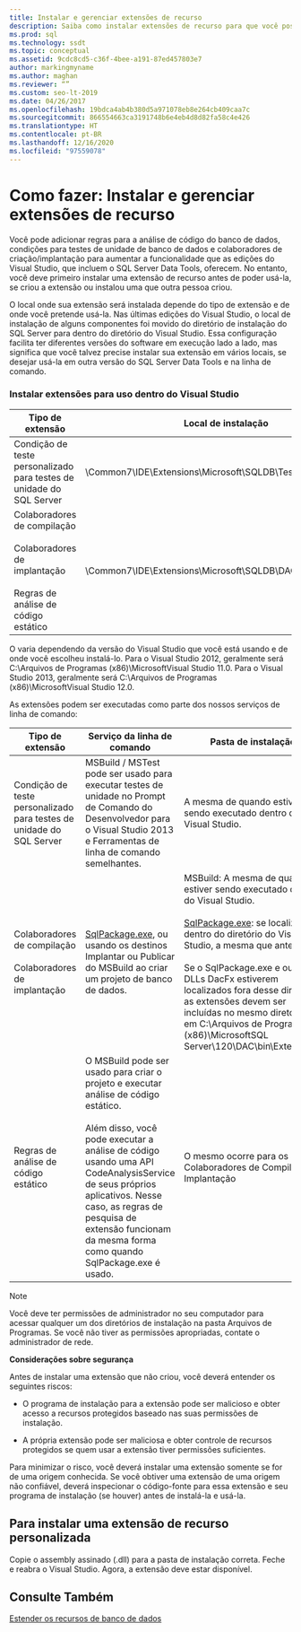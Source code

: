 ```yaml
---
title: Instalar e gerenciar extensões de recurso
description: Saiba como instalar extensões de recurso para que você possa aumentar a funcionalidade do SQL Server Data Tools. Veja o local para instalar diferentes tipos de extensões.
ms.prod: sql
ms.technology: ssdt
ms.topic: conceptual
ms.assetid: 9cdc8cd5-c36f-4bee-a191-87ed457803e7
author: markingmyname
ms.author: maghan
ms.reviewer: “”
ms.custom: seo-lt-2019
ms.date: 04/26/2017
ms.openlocfilehash: 19bdca4ab4b380d5a971078eb8e264cb409caa7c
ms.sourcegitcommit: 866554663ca3191748b6e4eb4d8d82fa58c4e426
ms.translationtype: HT
ms.contentlocale: pt-BR
ms.lasthandoff: 12/16/2020
ms.locfileid: "97559078"
---
```

# <a name="how-to-install-and-manage-feature-extensions"></a>Como fazer: Instalar e gerenciar extensões de recurso

Você pode adicionar regras para a análise de código do banco de dados, condições para testes de unidade de banco de dados e colaboradores de criação/implantação para aumentar a funcionalidade que as edições do Visual Studio, que incluem o SQL Server Data Tools, oferecem. No entanto, você deve primeiro instalar uma extensão de recurso antes de poder usá-la, se criou a extensão ou instalou uma que outra pessoa criou.  
  
O local onde sua extensão será instalada depende do tipo de extensão e de onde você pretende usá-la. Nas últimas edições do Visual Studio, o local de instalação de alguns componentes foi movido do diretório de instalação do SQL Server para dentro do diretório do Visual Studio. Essa configuração facilita ter diferentes versões do software em execução lado a lado, mas significa que você talvez precise instalar sua extensão em vários locais, se desejar usá-la em outra versão do SQL Server Data Tools e na linha de comando.  
  
### <a name="installing-extensions-for-use-inside-visual-studio"></a>Instalar extensões para uso dentro do Visual Studio  
  
|Tipo de extensão|Local de instalação|  
|------------------|--------------------|  
|Condição de teste personalizado para testes de unidade do SQL Server|<Visual Studio Install Dir>\Common7\IDE\Extensions\\Microsoft\SQLDB\TestConditions|  
|Colaboradores de compilação<br /><br />Colaboradores de implantação<br /><br />Regras de análise de código estático|<Visual Studio Install Dir>\Common7\IDE\Extensions\\Microsoft\SQLDB\DAC\120\Extensions|  
  
O <Visual Studio Install Dir> varia dependendo da versão do Visual Studio que você está usando e de onde você escolheu instalá-lo. Para o Visual Studio 2012, geralmente será C:\Arquivos de Programas (x86)\\MicrosoftVisual Studio 11.0. Para o Visual Studio 2013, geralmente será C:\Arquivos de Programas (x86)\\MicrosoftVisual Studio 12.0.  
  
As extensões podem ser executadas como parte dos nossos serviços de linha de comando:  
  
|Tipo de extensão|Serviço da linha de comando|Pasta de instalação|  
|------------------|------------------------|------------------|  
|Condição de teste personalizado para testes de unidade do SQL Server|MSBuild / MSTest pode ser usado para executar testes de unidade no Prompt de Comando do Desenvolvedor para o Visual Studio 2013 e Ferramentas de linha de comando semelhantes.|A mesma de quando estiver sendo executado dentro do Visual Studio.|  
|Colaboradores de compilação<br /><br />Colaboradores de implantação|[SqlPackage.exe](../tools/sqlpackage/sqlpackage.md), ou usando os destinos Implantar ou Publicar do MSBuild ao criar um projeto de banco de dados.|MSBuild: A mesma de quando estiver sendo executado dentro do Visual Studio.<br /><br />[SqlPackage.exe](../tools/sqlpackage/sqlpackage.md): se localizado dentro do diretório do Visual Studio, a mesma que antes.<br /><br />Se o SqlPackage.exe e outras DLLs DacFx estiverem localizados fora desse diretório, as extensões devem ser incluídas no mesmo diretório ou em C:\Arquivos de Programas (x86)\\MicrosoftSQL Server\120\DAC\bin\Extensions.|  
|Regras de análise de código estático|O MSBuild pode ser usado para criar o projeto e executar análise de código estático.<br /><br />Além disso, você pode executar a análise de código usando uma API CodeAnalysisService de seus próprios aplicativos. Nesse caso, as regras de pesquisa de extensão funcionam da mesma forma como quando SqlPackage.exe é usado.|O mesmo ocorre para os Colaboradores de Compilação e Implantação|  
  
> [!NOTE]  
> Você deve ter permissões de administrador no seu computador para acessar qualquer um dos diretórios de instalação na pasta Arquivos de Programas. Se você não tiver as permissões apropriadas, contate o administrador de rede.  
  
**Considerações sobre segurança**  
  
Antes de instalar uma extensão que não criou, você deverá entender os seguintes riscos:  
  
-   O programa de instalação para a extensão pode ser malicioso e obter acesso a recursos protegidos baseado nas suas permissões de instalação.  
  
-   A própria extensão pode ser maliciosa e obter controle de recursos protegidos se quem usar a extensão tiver permissões suficientes.  
  
Para minimizar o risco, você deverá instalar uma extensão somente se for de uma origem conhecida. Se você obtiver uma extensão de uma origem não confiável, deverá inspecionar o código-fonte para essa extensão e seu programa de instalação (se houver) antes de instalá-la e usá-la.  
  
## <a name="to-install-a-custom-feature-extension"></a>Para instalar uma extensão de recurso personalizada  
Copie o assembly assinado (.dll) para a pasta de instalação correta. Feche e reabra o Visual Studio. Agora, a extensão deve estar disponível.  
  
## <a name="see-also"></a>Consulte Também  
[Estender os recursos de banco de dados](../ssdt/extending-the-database-features.md)  
  
